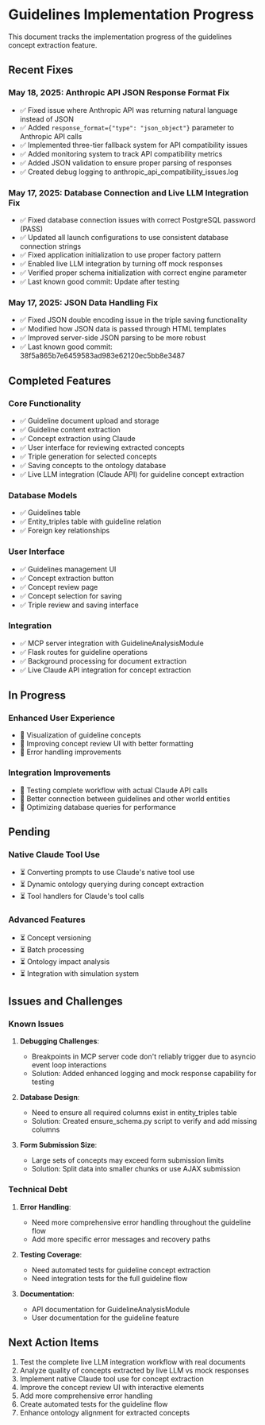 # Guidelines Implementation Progress

This document tracks the implementation progress of the guidelines concept extraction feature.

## Recent Fixes

### May 18, 2025: Anthropic API JSON Response Format Fix
- ✅ Fixed issue where Anthropic API was returning natural language instead of JSON
- ✅ Added `response_format={"type": "json_object"}` parameter to Anthropic API calls
- ✅ Implemented three-tier fallback system for API compatibility issues
- ✅ Added monitoring system to track API compatibility metrics
- ✅ Added JSON validation to ensure proper parsing of responses
- ✅ Created debug logging to anthropic_api_compatibility_issues.log

### May 17, 2025: Database Connection and Live LLM Integration Fix
- ✅ Fixed database connection issues with correct PostgreSQL password (PASS)
- ✅ Updated all launch configurations to use consistent database connection strings
- ✅ Fixed application initialization to use proper factory pattern
- ✅ Enabled live LLM integration by turning off mock responses
- ✅ Verified proper schema initialization with correct engine parameter
- ✅ Last known good commit: Update after testing

### May 17, 2025: JSON Data Handling Fix
- ✅ Fixed JSON double encoding issue in the triple saving functionality
- ✅ Modified how JSON data is passed through HTML templates
- ✅ Improved server-side JSON parsing to be more robust
- ✅ Last known good commit: 38f5a865b7e6459583ad983e62120ec5bb8e3487

## Completed Features

### Core Functionality
- ✅ Guideline document upload and storage
- ✅ Guideline content extraction
- ✅ Concept extraction using Claude
- ✅ User interface for reviewing extracted concepts
- ✅ Triple generation for selected concepts
- ✅ Saving concepts to the ontology database
- ✅ Live LLM integration (Claude API) for guideline concept extraction

### Database Models
- ✅ Guidelines table
- ✅ Entity_triples table with guideline relation
- ✅ Foreign key relationships

### User Interface
- ✅ Guidelines management UI
- ✅ Concept extraction button
- ✅ Concept review page
- ✅ Concept selection for saving
- ✅ Triple review and saving interface

### Integration
- ✅ MCP server integration with GuidelineAnalysisModule
- ✅ Flask routes for guideline operations
- ✅ Background processing for document extraction
- ✅ Live Claude API integration for concept extraction

## In Progress

### Enhanced User Experience
- 🔄 Visualization of guideline concepts
- 🔄 Improving concept review UI with better formatting
- 🔄 Error handling improvements

### Integration Improvements
- 🔄 Testing complete workflow with actual Claude API calls
- 🔄 Better connection between guidelines and other world entities
- 🔄 Optimizing database queries for performance

## Pending

### Native Claude Tool Use
- ⏳ Converting prompts to use Claude's native tool use
- ⏳ Dynamic ontology querying during concept extraction
- ⏳ Tool handlers for Claude's tool calls

### Advanced Features
- ⏳ Concept versioning
- ⏳ Batch processing
- ⏳ Ontology impact analysis
- ⏳ Integration with simulation system

## Issues and Challenges

### Known Issues
1. **Debugging Challenges**:
   - Breakpoints in MCP server code don't reliably trigger due to asyncio event loop interactions
   - Solution: Added enhanced logging and mock response capability for testing

2. **Database Design**:
   - Need to ensure all required columns exist in entity_triples table
   - Solution: Created ensure_schema.py script to verify and add missing columns

3. **Form Submission Size**:
   - Large sets of concepts may exceed form submission limits
   - Solution: Split data into smaller chunks or use AJAX submission

### Technical Debt
1. **Error Handling**:
   - Need more comprehensive error handling throughout the guideline flow
   - Add more specific error messages and recovery paths

2. **Testing Coverage**:
   - Need automated tests for guideline concept extraction
   - Need integration tests for the full guideline flow

3. **Documentation**:
   - API documentation for GuidelineAnalysisModule
   - User documentation for the guideline feature

## Next Action Items

1. Test the complete live LLM integration workflow with real documents
2. Analyze quality of concepts extracted by live LLM vs mock responses
3. Implement native Claude tool use for concept extraction
4. Improve the concept review UI with interactive elements
5. Add more comprehensive error handling
6. Create automated tests for the guideline flow
7. Enhance ontology alignment for extracted concepts
